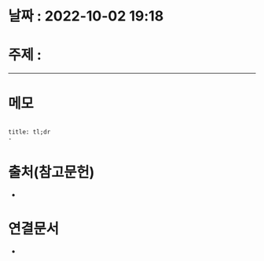 # 날짜 : 2022-10-02 19:18

# 주제 : 
----
# 메모

```toc
```

```ad-note
title: tl;dr
- 
```




# 출처(참고문헌)
- 

# 연결문서
- 
